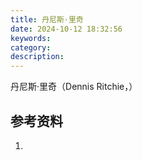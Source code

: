 ```yaml
---
title: 丹尼斯·里奇
date: 2024-10-12 18:32:56
keywords:
category:
description:
---
```


丹尼斯·里奇（Dennis Ritchie，）

## 参考资料
1. 